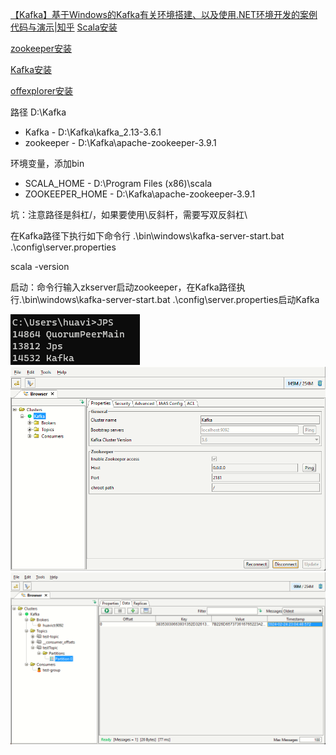 [【Kafka】基于Windows的Kafka有关环境搭建、以及使用.NET环境开发的案例代码与演示|知乎](https://zhuanlan.zhihu.com/p/624978771)
[Scala安装](https://www.scala-lang.org/download/scala2.html)

[zookeeper安装](https://zookeeper.apache.org/releases.html#download)

[Kafka安装](https://kafka.apache.org/downloads.html)

[offexplorer安装](https://www.kafkatool.com/download.html)

路径
D:\Kafka
- Kafka - D:\Kafka\kafka_2.13-3.6.1
- zookeeper - D:\Kafka\apache-zookeeper-3.9.1

环境变量，添加bin
- SCALA_HOME - D:\Program Files (x86)\scala
- ZOOKEEPER_HOME - D:\Kafka\apache-zookeeper-3.9.1

坑：注意路径是斜杠/，如果要使用\反斜杆，需要写双反斜杠\\

在Kafka路径下执行如下命令行
.\bin\windows\kafka-server-start.bat .\config\server.properties

scala -version

启动：命令行输入zkserver启动zookeeper，在Kafka路径执行.\bin\windows\kafka-server-start.bat .\config\server.properties启动Kafka
 
![启动成功](Kafka启动成功.png)
![offsetexpolorer成功](offsetexplorer.png)
![传递成功](offdata.png)